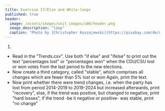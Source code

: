 ```yaml
---
title: Exercise If/Else and While-loops
published: true
header:
  image: /assets/images/unit_images/u08/header.png
  image_description: "loop"
  caption: "Photo by [Christopher Kuszajewski](https://pixabay.com/de/users/kuszapro-369349/?utm_source=link-attribution&amp;utm_medium=referral&amp;utm_campaign=image&amp;utm_content=583537) [from Pixabay](https://pixabay.com/de/?utm_source=link-attribution&amp;utm_medium=referral&amp;utm_campaign=image&amp;utm_content=583537)"
---
```


1.  
- Read in the "Trends.csv". Use both "if else" and "ifelse" to print out the text "percentages lost" or "percentages won" when the CDU/CSU lost or won votes from the last period to the new elections.
- Now create a third category, called "stable", which comprises all changes which are fewer than 5% lost or won Again, print the text.
- Now print whether there were trend changes, i.e. when the party has lost from period 2014-2019 to 2019-2024 but increased afterwards, print "recovery", else, if the trend was positive, but changed to negative, print "hard losses", if the trend -be it negative or positive- was stable, print "no change"